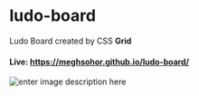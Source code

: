 #  ludo-board

Ludo Board created by CSS **Grid**

#### Live: https://meghsohor.github.io/ludo-board/

![enter image description here](https://meghsohor.github.io/ludo-board/ludo-board.jpg)